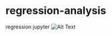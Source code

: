 # regression-analysis
regression jupyter
![Alt Text](https://github.com/junaidnaeem-carleton/regression-analysis/blob/main/demo_project.ipynb)
